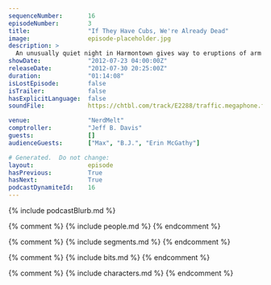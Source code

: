 ```yaml
---
sequenceNumber:       16
episodeNumber:        3
title:                "If They Have Cubs, We're Already Dead"
image:                episode-placeholder.jpg
description: >
  An unusually quiet night in Harmontown gives way to eruptions of arm wrestling, wolf hunting, dungeon mastering and child abuse.
showDate:             "2012-07-23 04:00:00Z"
releaseDate:          "2012-07-30 20:25:00Z"
duration:             "01:14:08"
isLostEpisode:        false
isTrailer:            false
hasExplicitLanguage:  false
soundFile:            https://chtbl.com/track/E2288/traffic.megaphone.fm/STA3517247513.mp3?updated=1555699895

venue:                "NerdMelt"
comptroller:          "Jeff B. Davis"
guests:               []
audienceGuests:       ["Max", "B.J.", "Erin McGathy"]

# Generated.  Do not change:
layout:               episode
hasPrevious:          True
hasNext:              True
podcastDynamiteId:    16
---
```


{% include podcastBlurb.md %}

{% comment %}
{% include people.md %}
{% endcomment %}

{% comment %}
{% include segments.md %}
{% endcomment %}

{% comment %}
{% include bits.md %}
{% endcomment %}

{% comment %}
{% include characters.md %}
{% endcomment %}
